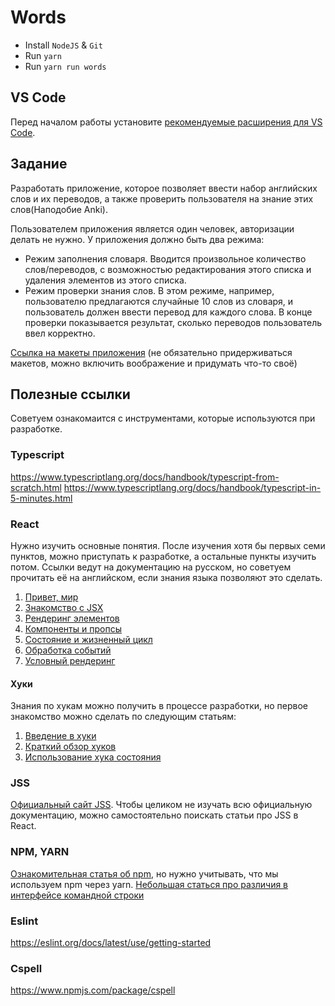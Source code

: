 # Words

- Install `NodeJS` & `Git`
- Run `yarn`
- Run `yarn run words`

## VS Code

Перед началом работы установите
[рекомендуемые расширения для VS Code](https://github.com/LehaIvanov/words/blob/master/.vscode/extensions.json).

## Задание

Разработать приложение, которое позволяет ввести набор английских слов и их переводов, а также проверить пользователя на знание этих слов(Наподобие Anki).

Пользователем приложения является один человек, авторизации делать не нужно. У приложения должно быть два режима:

- Режим заполнения словаря. Вводится произвольное количество слов/переводов, с возможностью редактирования этого списка и удаления элементов из этого списка.
- Режим проверки знания слов. В этом режиме, например, пользователю предлагаются случайные 10 слов из словаря, и пользователь должен ввести перевод для каждого слова. В конце проверки показывается результат, сколько переводов пользователь ввел корректно.

[Ссылка на макеты приложения](https://www.figma.com/file/k7ECnekC5lEhWtVhoSWdfo) (не обязательно придерживаться макетов, можно включить воображение и придумать что-то своё)

## Полезные ссылки

Советуем ознакомаится с инструментами, которые используются при разработке.

### Typescript

<https://www.typescriptlang.org/docs/handbook/typescript-from-scratch.html>
<https://www.typescriptlang.org/docs/handbook/typescript-in-5-minutes.html>

### React

Нужно изучить основные понятия. После изучения хотя бы первых семи пунктов, можно приступать к разработке, а остальные пункты изучить потом. Ссылки ведут на документацию на русском, но советуем прочитать её на английском, если знания языка позволяют это сделать.

1. [Привет, мир](https://ru.reactjs.org/docs/hello-world.html)
2. [Знакомство с JSX](https://ru.reactjs.org/docs/introducing-jsx.html)
3. [Рендеринг элементов](https://ru.reactjs.org/docs/rendering-elements.html)
4. [Компоненты и пропсы](https://ru.reactjs.org/docs/components-and-props.html)
5. [Состояние и жизненный цикл](https://ru.reactjs.org/docs/state-and-lifecycle.html)
6. [Обработка событий](https://ru.reactjs.org/docs/handling-events.html)
7. [Условный рендеринг](https://ru.reactjs.org/docs/conditional-rendering.html)

#### Хуки

Знания по хукам можно получить в процессе разработки, но первое знакомство можно сделать по следующим статьям:

1. [Введение в хуки](https://ru.reactjs.org/docs/hooks-intro.html)
2. [Краткий обзор хуков](https://ru.reactjs.org/docs/hooks-overview.html)
3. [Использование хука состояния](https://ru.reactjs.org/docs/hooks-state.html)

### JSS

[Официальный сайт JSS](https://cssinjs.org/react-jss/?v=v10.10.0). Чтобы целиком не изучать всю официальную документацию, можно самостоятельно поискать статьи про JSS в React.

### NPM, YARN

[Ознакомительная статья об npm](https://proglib.io/p/chto-takoe-npm-gayd-po-node-package-manager-dlya-nachinayushchih-2020-07-21), но нужно учитывать, что мы используем npm через yarn. [Небольшая статься про различия в интерфейсе командной строки](http://prgssr.ru/development/yarn-ili-npm-vse-chto-vam-nuzhno-znat.html#heading-yarn--npm-----)

### Eslint

<https://eslint.org/docs/latest/use/getting-started>

### Cspell

<https://www.npmjs.com/package/cspell>
